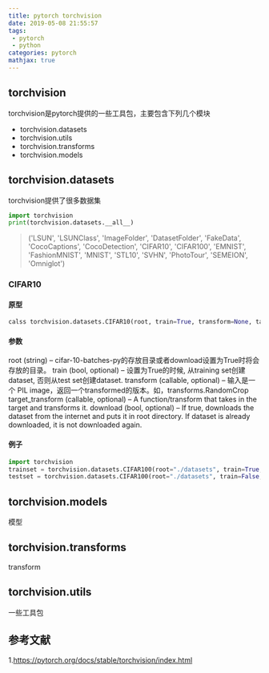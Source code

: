 ```yaml
---
title: pytorch torchvision
date: 2019-05-08 21:55:57
tags:
 - pytorch
 - python
categories: pytorch
mathjax: true
---
```


## torchvision
torchvision是pytorch提供的一些工具包，主要包含下列几个模块
- torchvision.datasets
- torchvision.utils
- torchvision.transforms
- torchvision.models

## torchvision.datasets
torchvision提供了很多数据集
``` python
import torchvision
print(torchvision.datasets.__all__)
```
> ('LSUN', 'LSUNClass', 'ImageFolder', 'DatasetFolder', 'FakeData', 'CocoCaptions',     'CocoDetection', 'CIFAR10', 'CIFAR100', 'EMNIST', 'FashionMNIST', 'MNIST', 'STL10',     'SVHN', 'PhotoTour', 'SEMEION', 'Omniglot')

### CIFAR10
#### 原型
``` python
calss torchvision.datasets.CIFAR10(root, train=True, transform=None, target_transform=None, download=False)
```

#### 参数
root (string) – cifar-10-batches-py的存放目录或者download设置为True时将会存放的目录。
train (bool, optional) – 设置为True的时候, 从training set创建dataset, 否则从test set创建dataset.
transform (callable, optional) – 输入是一个 PIL image，返回一个transformed的版本。如，transforms.RandomCrop
target_transform (callable, optional) – A function/transform that takes in the target and transforms it.
download (bool, optional) – If true, downloads the dataset from the internet and puts it in root directory. If dataset is already downloaded, it is not downloaded again.
#### 例子
``` python
import torchvision
trainset = torchvision.datasets.CIFAR100(root="./datasets", train=True, transform=    None, download=True)
testset = torchvision.datasets.CIFAR100(root="./datasets", train=False, transform=    None, download=True)

```

## torchvision.models
模型

## torchvision.transforms
transform

## torchvision.utils
一些工具包

## 参考文献
1.https://pytorch.org/docs/stable/torchvision/index.html
